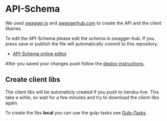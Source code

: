 # API-Schema 

We used [swagger.io](http://http://swagger.io/) and [swaggerhub.com](http://swaggerhub.com) to create the API and the client libaries. 

To edit the API-Schema please edit the schema in swagger-hub. If you press save or publish the file will automatically commit to this repository. 
 
* [API-Schema online editor](https://swaggerhub.com/api/B-Stefan/CheckAuroa-API-Schema/dev)

After you saved your changes push follow the [deploy instructions](./../Readme.md). 

## Create client libs 
The client libs will be automaticly created if you push to heroku-live. This take a wihle, so wait for a few minutes and try to download the client-libs again. 

To create the libs **local** you can use the gulp-tasks see  [Gulp-Tasks](./../gulp/). 
